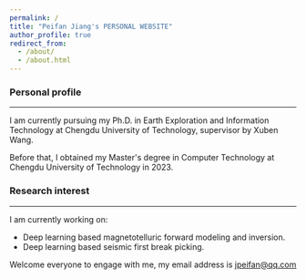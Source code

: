 ```yaml
---
permalink: /
title: "Peifan Jiang's PERSONAL WEBSITE"
author_profile: true
redirect_from: 
  - /about/
  - /about.html
---
```


### Personal profile

---
I am currently pursuing my Ph.D. in Earth Exploration and Information Technology at Chengdu University of Technology, supervisor by Xuben Wang.

Before that, I obtained my Master's degree in Computer Technology at Chengdu University of Technology in 2023.


### Research interest

---
I am currently working on:

-  Deep learning based magnetotelluric forward modeling and inversion.
-  Deep learning based seismic first break picking.

Welcome everyone to engage with me, my email address is <u>jpeifan@qq.com</u>